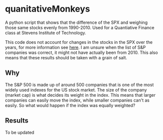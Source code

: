 # quanitativeMonkeys
A python script that shows that the difference of the SPX and weighing those same stocks evenly from 1990-2010. Used for a Quantiative Finance class at Stevens Institute 
of Technology.

This code does not account for changes in the stocks in the SPX over the years, for more information see [here](https://en.wikipedia.org/wiki/List_of_S%26P_500_companies).
I am unsure when the list of S&P companies was correct, it might not have actually been from 2010. This also means that these results should be taken with a grain of salt.

## Why
The S&P 500 is made up of around 500 companies that is one of the most widely used indexes for the US stock market. The size of the company (market cap) is what 
decides its weight in the index. This means that larger companies can easily move the index, while smaller companies can't as easily. So what would happen if the 
index was equally weighted?

## Results
To be updated
